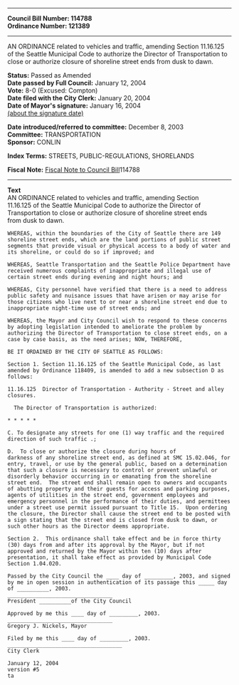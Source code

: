 * * * * *  
  
**Council Bill Number: [](#h0)[](#h2)114788**   
**Ordinance Number: 121389**  
  
* * * * *  
  
AN ORDINANCE related to vehicles and traffic, amending Section 11.16.125 of the Seattle Municipal Code to authorize the Director of Transportation to close or authorize closure of shoreline street ends from dusk to dawn.  
  
**Status:** Passed as Amended   
**Date passed by Full Council:** January 12, 2004   
**Vote:** 8-0 (Excused: Compton)   
**Date filed with the City Clerk:** January 20, 2004   
**Date of Mayor's signature:** January 16, 2004   
[(about the signature date)](/~public/approvaldate.htm)   
  
  
**Date introduced/referred to committee:** December 8, 2003   
**Committee:** TRANSPORTATION   
**Sponsor:** CONLIN   
  
**Index Terms:** STREETS, PUBLIC-REGULATIONS, SHORELANDS  
  
**Fiscal Note:** [Fiscal Note to Council Bill](http://clerk.seattle.gov/~public/fnote/114788.htm)[](#h1)[](#h3)114788  
  
* * * * *  
  
**Text**  
    AN ORDINANCE related to vehicles and traffic, amending Section  
    11.16.125 of the Seattle Municipal Code to authorize the Director of  
    Transportation to close or authorize closure of shoreline street ends  
    from dusk to dawn.  
  
    WHEREAS, within the boundaries of the City of Seattle there are 149  
    shoreline street ends, which are the land portions of public street  
    segments that provide visual or physical access to a body of water and  
    its shoreline, or could do so if improved; and  
  
    WHEREAS, Seattle Transportation and the Seattle Police Department have  
    received numerous complaints of inappropriate and illegal use of  
    certain street ends during evening and night hours; and  
  
    WHEREAS, City personnel have verified that there is a need to address  
    public safety and nuisance issues that have arisen or may arise for  
    those citizens who live next to or near a shoreline street end due to  
    inappropriate night-time use of street ends; and  
  
    WHEREAS, the Mayor and City Council wish to respond to these concerns  
    by adopting legislation intended to ameliorate the problem by  
    authorizing the Director of Transportation to close street ends, on a  
    case by case basis, as the need arises; NOW, THEREFORE,  
  
    BE IT ORDAINED BY THE CITY OF SEATTLE AS FOLLOWS:  
  
    Section 1. Section 11.16.125 of the Seattle Municipal Code, as last  
    amended by Ordinance 118409, is amended to add a new subsection D as  
    follows:  
  
    11.16.125  Director of Transportation - Authority - Street and alley  
    closures.  
  
      The Director of Transportation is authorized:  
  
    * * * * *  
  
    C. To designate any streets for one (1) way traffic and the required  
    direction of such traffic .;  
  
    D.  To close or authorize the closure during hours of  
    darkness of any shoreline street end, as defined at SMC 15.02.046, for  
    entry, travel, or use by the general public, based on a determination  
    that such a closure is necessary to control or prevent unlawful or  
    disorderly behavior occurring in or emanating from the shoreline  
    street end.  The street end shall remain open to owners and occupants  
    of abutting property and their guests for access and parking purposes,  
    agents of utilities in the street end, government employees and  
    emergency personnel in the performance of their duties, and permittees  
    under a street use permit issued pursuant to Title 15.  Upon ordering  
    the closure, the Director shall cause the street end to be posted with  
    a sign stating that the street end is closed from dusk to dawn, or  
    such other hours as the Director deems appropriate.  
  
    Section 2.  This ordinance shall take effect and be in force thirty  
    (30) days from and after its approval by the Mayor, but if not  
    approved and returned by the Mayor within ten (10) days after  
    presentation, it shall take effect as provided by Municipal Code  
    Section 1.04.020.  
  
    Passed by the City Council the ____ day of _________, 2003, and signed  
    by me in open session in authentication of its passage this _____ day  
    of __________, 2003.  
    _________________________________  
    President __________of the City Council  
  
    Approved by me this ____ day of _________, 2003.  
    _________________________________  
    Gregory J. Nickels, Mayor  
  
    Filed by me this ____ day of _________, 2003.  
    ____________________________________  
    City Clerk  
  
    January 12, 2004  
    version #5  
    ta  
